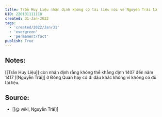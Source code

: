 ```yaml
---
title: Trần Huy Liệu nhận định không có tài liệu nói về Nguyễn Trãi từ 1407 đến 1417
UID: 220131111118
created: 31-Jan-2022
tags:
  - 'created/2022/Jan/31'
  - 'evergreen'
  - 'permanent/fact'
publish: True
---
```

## Notes:
[[Trần Huy Liệu]] còn nhận định rằng không thể khẳng định 1407 đến năm 1417 [[Nguyễn Trãi]] ở Đông Quan hay có đi đâu khác không vì không có đủ tài liệu.

## Source:
- [[@ wiki, Nguyễn Trãi]]


